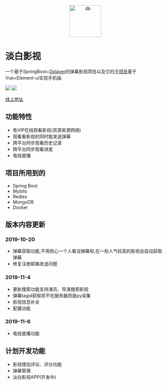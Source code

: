 <p align="center">
<img src="http://img.p00q.cn:222/2019/10/25/b8fc388600d73.ico" alt="db" width="100">
</p>

# 淡白影视

一个基于SpringBoot+[Dplayer](https://github.com/MoePlayer/DPlayer)的弹幕影视项目以及它的[子项目](https://github.com/danbai225/dbysapp)基于Vue+Element-ui实现手机端

![](https://img.shields.io/badge/%E7%89%88%E6%9C%AC-1.0.0-blue)
![](https://img.shields.io/badge/%E9%A1%B9%E7%9B%AE%E7%8A%B6%E6%80%81-%E5%BC%80%E5%8F%91%E4%B8%AD-brightgreen)

[线上地址](http://dbys.vip)

## 功能特性

+ 免VIP在线观看影视(资源来源网络)
+ 观看看影视的同时能发送弹幕
+ 跨平台同步观看历史记录
+ 跨平台同步观看进度
+ 电视直播

## 项目所用到的

+ Spring Boot
+ Mybits
+ Redies
+ MongoDB
+ Docker
## 版本内容更新
### 2019-10-20

+ 弹幕获取功能,不用担心一个人看没弹幕啦,在一些人气较高的影视会自动获取弹幕
+ 修复注册邮箱发送问题

### 2019-11-4

+ 更新搜索功能支持演员、导演搜索影视
+ 弹幕tagid获取将不在服务器而是py采集
+ 影视信息补全
+ 配置功能
### 2019-11-6

+ 电视直播功能

## 计划开发功能

+ 影视增加评论、评分功能
+ 弹幕管理
+ 淡白影视APP(开发中)
